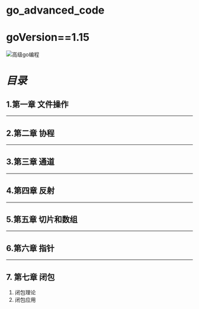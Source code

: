 # go_advanced_code
# goVersion==1.15
![高级go编程](https://gimg2.baidu.com/image_search/src=http%3A%2F%2Ft.ki4.cn%2F2020%2F1%2FvIVv6v.jpg&refer=http%3A%2F%2Ft.ki4.cn&app=2002&size=f9999,10000&q=a80&n=0&g=0n&fmt=jpeg?sec=1621305693&t=1a817e6e6ecf0e1ec1890212636f0c19)
# *目录*
## 1.第一章 文件操作
---
## 2.第二章 协程
---
## 3.第三章 通道
---
## 4.第四章 反射
---
## 5.第五章 切片和数组
---
## 6.第六章 指针
---
## 7. 第七章 闭包  
   1.  闭包理论
   2.  闭包应用   



  
